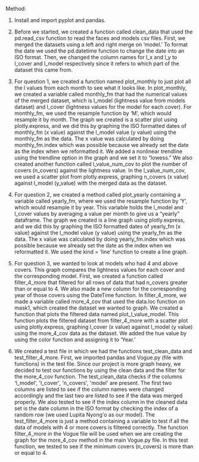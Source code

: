 Method:

1. Install and import pyplot and pandas.

2. Before we started, we created a function called clean_data that used the pd.read_csv function to read the faces and models csv files. First, we merged the datasets using a left and right merge on ‘model.’ To format the date we used the pd.datetime function to change the date into an ISO format. Then, we changed the column names for l_x and l_y to l_cover and l_model respectively since it refers to which part of the dataset this came from.

3. For question 1, we created a function named plot_monthly to just plot all the l values from each month to see what it looks like. In plot_monthly, we created a variable called monthly_fm that had the numerical values of the merged dataset, which is l_model (lightness value from models dataset) and l_cover (lightness values for the model for each cover). For monthly_fm, we used the resample function by ‘M’, which would resample it by month. The graph we created is a scatter plot using plotly.express, and we did this by graphing the ISO formatted dates of monthly_fm (x value) against the l_model value (y value) using the monthly_fm as the data. The x value was calculated by doing monthly_fm.index which was possible because we already set the date as the index when we reformatted it. We added a nonlinear trendline using the trendline option in the graph and we set it to “lowess.” We also created another function called l_value_num_cov to plot the number of covers (n_covers) against the lightness value. In the l_value_num_cov, we used a scatter plot from plotly.express, graphing n_covers (x value) against l_model (y_value) with the merged data as the dataset.

4. For question 2, we created a method called plot_yearly containing a variable called yearly_fm, where we used the resample function by ‘Y’, which would resample it by year. This variable holds the l_model and l_cover values by averaging a value per month to give us a “yearly” dataframe. The graph we created is a line graph using plotly.express, and we did this by graphing the ISO formatted dates of yearly_fm (x value) against the l_model value (y value) using the yearly_fm as the data. The x value was calculated by doing yearly_fm.index which was possible because we already set the date as the index when we reformatted it. We used the kind = ‘line’ function to create a line graph.

5. For question 3, we wanted to look at models who had 4 and above covers. This graph compares the lightness values for each cover and the corresponding model. First, we created a function called filter_4_more that filtered for all rows of data that had n_covers greater than or equal to 4. We also made a new column for the corresponding year of those covers using the DateTime function. In filter_4_more, we made a variable called more_4_cov that used the data.loc function on mask1, which created the dataset we wanted to graph. We created a function that plots the filtered data named plot_l_value_model. This function plots the filtered dataset from filter_4_more with a scatter plot using plotly.express, graphing l_cover (x value) against l_model (y value) using the more_4_cov data as the dataset. We added the hue value by using the color function and assigning it to ‘Year.’

6. We created a test file in which we had the functions test_clean_data and test_filter_4_more. First, we imported pandas and Vogue.py (file with functions) in the test file. Since our project is more graph heavy, we decided to test our functions by using the clean data and the filter for the more_4_cov function. The test_clean_data checks if the columns ‘l_model', 'l_cover', 'n_covers', 'model' are present. The first two columns are listed to see if the column names were changed accordingly and the last two are listed to see if the data was merged properly. We also tested to see if the index column in the cleaned data set is the date column in the ISO format by checking the index of a random row (we used Lupita Nyong'o as our model). The test_filter_4_more is just a method containing a variable to test if all the data of models with 4 or more covers is filtered correctly. The function filter_4_more in the Vogue file will be used when we are creating the graph for the more_4_cov method in the main Vogue.py file. In this test function, we tested to see if the minimum covers (n_covers) is more than or equal to 4.
